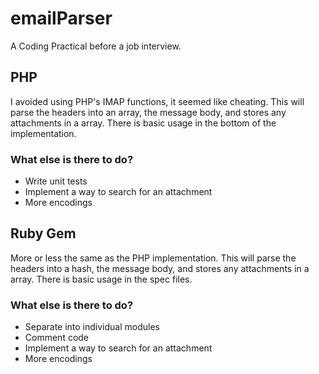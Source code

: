 emailParser
===========

A Coding Practical before a job interview.


PHP
---

I avoided using PHP's IMAP functions, it seemed like cheating. This will parse the headers into an array, the message body, and stores any attachments in a array. There is basic usage in the bottom of the implementation.

### What else is there to do?

* Write unit tests
* Implement a way to search for an attachment
* More encodings


Ruby Gem
--------

More or less the same as the PHP implementation. This will parse the headers into a hash, the message body, and stores any attachments in a array. There is basic usage in the spec files.

### What else is there to do?

* Separate into individual modules
* Comment code
* Implement a way to search for an attachment
* More encodings